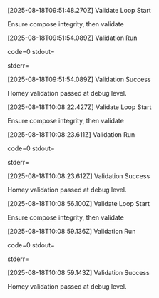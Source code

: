

[2025-08-18T09:51:48.270Z] Validate Loop Start

Ensure compose integrity, then validate


[2025-08-18T09:51:54.089Z] Validation Run

code=0
stdout=


stderr=



[2025-08-18T09:51:54.089Z] Validation Success

Homey validation passed at debug level.


[2025-08-18T10:08:22.427Z] Validate Loop Start

Ensure compose integrity, then validate


[2025-08-18T10:08:23.611Z] Validation Run

code=0
stdout=


stderr=



[2025-08-18T10:08:23.612Z] Validation Success

Homey validation passed at debug level.


[2025-08-18T10:08:56.100Z] Validate Loop Start

Ensure compose integrity, then validate


[2025-08-18T10:08:59.136Z] Validation Run

code=0
stdout=


stderr=



[2025-08-18T10:08:59.143Z] Validation Success

Homey validation passed at debug level.
